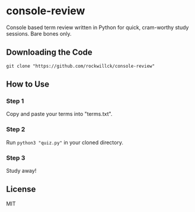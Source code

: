 # console-review
Console based term review written in Python for quick, cram-worthy study sessions. Bare bones only.
## Downloading the Code
`git clone "https://github.com/rockwillck/console-review"`
## How to Use
### Step 1
Copy and paste your terms into "terms.txt".
### Step 2
Run `python3 "quiz.py"` in your cloned directory.
### Step 3
Study away!
## License
MIT
